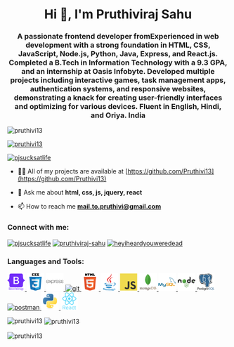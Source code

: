 <h1 align="center">Hi 👋, I'm Pruthiviraj Sahu</h1>
<h3 align="center">A passionate frontend developer fromExperienced in web development with a strong foundation in HTML, CSS, JavaScript, Node.js, Python, Java, Express, and React.js. Completed a B.Tech in Information Technology with a 9.3 GPA, and an internship at Oasis Infobyte. Developed multiple projects including interactive games, task management apps, authentication systems, and responsive websites, demonstrating a knack for creating user-friendly interfaces and optimizing for various devices. Fluent in English, Hindi, and Oriya. India</h3>

<p align="left"> <img src="https://komarev.com/ghpvc/?username=pruthivi13&label=Profile%20views&color=0e75b6&style=flat" alt="pruthivi13" /> </p>

<p align="left"> <a href="https://github.com/ryo-ma/github-profile-trophy"><img src="https://github-profile-trophy.vercel.app/?username=pruthivi13" alt="pruthivi13" /></a> </p>

<p align="left"> <a href="https://twitter.com/pjsucksatlife" target="blank"><img src="https://img.shields.io/twitter/follow/pjsucksatlife?logo=twitter&style=for-the-badge" alt="pjsucksatlife" /></a> </p>

- 👨‍💻 All of my projects are available at [https://github.com/Pruthivi13](https://github.com/Pruthivi13)

- 💬 Ask me about **html, css, js, jquery, react**

- 📫 How to reach me **mail.to.pruthivi@gmail.com**

<h3 align="left">Connect with me:</h3>
<p align="left">
<a href="https://twitter.com/pjsucksatlife" target="blank"><img align="center" src="https://raw.githubusercontent.com/rahuldkjain/github-profile-readme-generator/master/src/images/icons/Social/twitter.svg" alt="pjsucksatlife" height="30" width="40" /></a>
<a href="https://linkedin.com/in/pruthiviraj-sahu" target="blank"><img align="center" src="https://raw.githubusercontent.com/rahuldkjain/github-profile-readme-generator/master/src/images/icons/Social/linked-in-alt.svg" alt="pruthiviraj-sahu" height="30" width="40" /></a>
<a href="https://instagram.com/heyiheardyouweredead" target="blank"><img align="center" src="https://raw.githubusercontent.com/rahuldkjain/github-profile-readme-generator/master/src/images/icons/Social/instagram.svg" alt="heyiheardyouweredead" height="30" width="40" /></a>
</p>

<h3 align="left">Languages and Tools:</h3>
<p align="left"> <a href="https://getbootstrap.com" target="_blank" rel="noreferrer"> <img src="https://raw.githubusercontent.com/devicons/devicon/master/icons/bootstrap/bootstrap-plain-wordmark.svg" alt="bootstrap" width="40" height="40"/> </a> <a href="https://www.w3schools.com/css/" target="_blank" rel="noreferrer"> <img src="https://raw.githubusercontent.com/devicons/devicon/master/icons/css3/css3-original-wordmark.svg" alt="css3" width="40" height="40"/> </a> <a href="https://expressjs.com" target="_blank" rel="noreferrer"> <img src="https://raw.githubusercontent.com/devicons/devicon/master/icons/express/express-original-wordmark.svg" alt="express" width="40" height="40"/> </a> <a href="https://git-scm.com/" target="_blank" rel="noreferrer"> <img src="https://www.vectorlogo.zone/logos/git-scm/git-scm-icon.svg" alt="git" width="40" height="40"/> </a> <a href="https://www.w3.org/html/" target="_blank" rel="noreferrer"> <img src="https://raw.githubusercontent.com/devicons/devicon/master/icons/html5/html5-original-wordmark.svg" alt="html5" width="40" height="40"/> </a> <a href="https://www.java.com" target="_blank" rel="noreferrer"> <img src="https://raw.githubusercontent.com/devicons/devicon/master/icons/java/java-original.svg" alt="java" width="40" height="40"/> </a> <a href="https://developer.mozilla.org/en-US/docs/Web/JavaScript" target="_blank" rel="noreferrer"> <img src="https://raw.githubusercontent.com/devicons/devicon/master/icons/javascript/javascript-original.svg" alt="javascript" width="40" height="40"/> </a> <a href="https://www.mongodb.com/" target="_blank" rel="noreferrer"> <img src="https://raw.githubusercontent.com/devicons/devicon/master/icons/mongodb/mongodb-original-wordmark.svg" alt="mongodb" width="40" height="40"/> </a> <a href="https://www.mysql.com/" target="_blank" rel="noreferrer"> <img src="https://raw.githubusercontent.com/devicons/devicon/master/icons/mysql/mysql-original-wordmark.svg" alt="mysql" width="40" height="40"/> </a> <a href="https://nodejs.org" target="_blank" rel="noreferrer"> <img src="https://raw.githubusercontent.com/devicons/devicon/master/icons/nodejs/nodejs-original-wordmark.svg" alt="nodejs" width="40" height="40"/> </a> <a href="https://www.postgresql.org" target="_blank" rel="noreferrer"> <img src="https://raw.githubusercontent.com/devicons/devicon/master/icons/postgresql/postgresql-original-wordmark.svg" alt="postgresql" width="40" height="40"/> </a> <a href="https://postman.com" target="_blank" rel="noreferrer"> <img src="https://www.vectorlogo.zone/logos/getpostman/getpostman-icon.svg" alt="postman" width="40" height="40"/> </a> <a href="https://www.python.org" target="_blank" rel="noreferrer"> <img src="https://raw.githubusercontent.com/devicons/devicon/master/icons/python/python-original.svg" alt="python" width="40" height="40"/> </a> <a href="https://reactjs.org/" target="_blank" rel="noreferrer"> <img src="https://raw.githubusercontent.com/devicons/devicon/master/icons/react/react-original-wordmark.svg" alt="react" width="40" height="40"/> </a> </p>

<p><img align="left" src="https://github-readme-stats.vercel.app/api/top-langs?username=pruthivi13&show_icons=true&locale=en&layout=compact" alt="pruthivi13" /></p>

<p>&nbsp;<img align="center" src="https://github-readme-stats.vercel.app/api?username=pruthivi13&show_icons=true&locale=en" alt="pruthivi13" /></p>

<p><img align="center" src="https://github-readme-streak-stats.herokuapp.com/?user=pruthivi13&" alt="pruthivi13" /></p>
